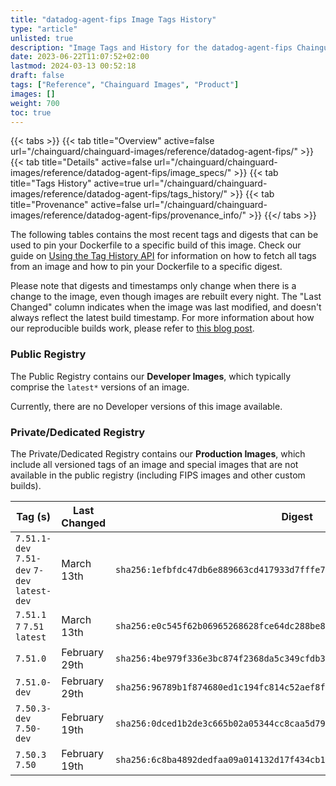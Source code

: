 ```yaml
---
title: "datadog-agent-fips Image Tags History"
type: "article"
unlisted: true
description: "Image Tags and History for the datadog-agent-fips Chainguard Image"
date: 2023-06-22T11:07:52+02:00
lastmod: 2024-03-13 00:52:18
draft: false
tags: ["Reference", "Chainguard Images", "Product"]
images: []
weight: 700
toc: true
---
```


{{< tabs >}}
{{< tab title="Overview" active=false url="/chainguard/chainguard-images/reference/datadog-agent-fips/" >}}
{{< tab title="Details" active=false url="/chainguard/chainguard-images/reference/datadog-agent-fips/image_specs/" >}}
{{< tab title="Tags History" active=true url="/chainguard/chainguard-images/reference/datadog-agent-fips/tags_history/" >}}
{{< tab title="Provenance" active=false url="/chainguard/chainguard-images/reference/datadog-agent-fips/provenance_info/" >}}
{{</ tabs >}}

The following tables contains the most recent tags and digests that can be used to pin your Dockerfile to a specific build of this image. Check our guide on [Using the Tag History API](/chainguard/chainguard-images/using-the-tag-history-api/) for information on how to fetch all tags from an image and how to pin your Dockerfile to a specific digest.

Please note that digests and timestamps only change when there is a change to the image, even though images are rebuilt every night. The "Last Changed" column indicates when the image was last modified, and doesn't always reflect the latest build timestamp. For more information about how our reproducible builds work, please refer to [this blog post](https://www.chainguard.dev/unchained/reproducing-chainguards-reproducible-image-builds).

### Public Registry
The Public Registry contains our **Developer Images**, which typically comprise the `latest*` versions of an image.

Currently, there are no Developer versions of this image available.

### Private/Dedicated Registry
The Private/Dedicated Registry contains our **Production Images**, which include all versioned tags of an image and special images that are not available in the public registry (including FIPS images and other custom builds).

| Tag (s)                                       | Last Changed  | Digest                                                                    |
|-----------------------------------------------|---------------|---------------------------------------------------------------------------|
|  `7.51.1-dev` `7.51-dev` `7-dev` `latest-dev` | March 13th    | `sha256:1efbfdc47db6e889663cd417933d7fffe7911cb329ca74071c107c86e51d575b` |
|  `7.51.1` `7` `7.51` `latest`                 | March 13th    | `sha256:e0c545f62b06965268628fce64dc288be8a5a016d609a7af6fb767ece5bb3a98` |
|  `7.51.0`                                     | February 29th | `sha256:4be979f336e3bc874f2368da5c349cfdb3bd827404f5b7f94d68c7c03152f1e4` |
|  `7.51.0-dev`                                 | February 29th | `sha256:96789b1f874680ed1c194fc814c52aef8ffab157c547cb455dbd4c3d8094f3f2` |
|  `7.50.3-dev` `7.50-dev`                      | February 19th | `sha256:0dced1b2de3c665b02a05344cc8caa5d79e27f8a74cd04801ca51e3f5be6ba4e` |
|  `7.50.3` `7.50`                              | February 19th | `sha256:6c8ba4892dedfaa09a014132d17f434cb14a842d122ed3db19959f6bc1cfe9d3` |

